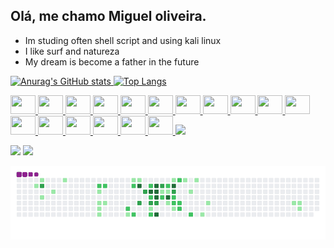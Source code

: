 ## Olá, me chamo Miguel oliveira. 
-   Im studing often shell script and using kali linux
-   I like surf and natureza
-   My dream is become a father in the future

<a href="https://github.com/anuraghazra/github-readme-stats">
  
![Anurag's GitHub stats](https://github-readme-stats.vercel.app/api?username=yamotoz&show_icons=true&theme=radical) ![Top Langs](https://github-readme-stats.vercel.app/api/top-langs/?username=yamotoz&layout=compact&theme=radical)


<div>
<img src="https://cdn.jsdelivr.net/gh/devicons/devicon@latest/icons/bash/bash-original.svg" height=30 width=40 />
<img src="https://cdn.jsdelivr.net/gh/devicons/devicon@latest/icons/python/python-original.svg" height=30 width=40 />
<img src="https://cdn.jsdelivr.net/gh/devicons/devicon@latest/icons/vscode/vscode-original.svg" height=30 width=40 />
<img src="https://cdn.jsdelivr.net/gh/devicons/devicon@latest/icons/linux/linux-original.svg"  height=30 width=40 />
<img src="https://cdn.jsdelivr.net/gh/devicons/devicon@latest/icons/debian/debian-original.svg" height=30 width=40 />
<img src="https://cdn.jsdelivr.net/gh/devicons/devicon@latest/icons/css3/css3-original.svg" height=30 width=40 />
<img src="https://cdn.jsdelivr.net/gh/devicons/devicon@latest/icons/html5/html5-original.svg"  height=30 width=40 />
<img src="https://cdn.jsdelivr.net/gh/devicons/devicon@latest/icons/git/git-original.svg" height=30 width=40 />
<img src="https://cdn.jsdelivr.net/gh/devicons/devicon@latest/icons/github/github-original-wordmark.svg"  height=30 width=40 />
<img src="https://cdn.jsdelivr.net/gh/devicons/devicon@latest/icons/mysql/mysql-original.svg" height=30 width=40 />
<img src="https://cdn.jsdelivr.net/gh/devicons/devicon@latest/icons/cplusplus/cplusplus-original.svg"  height=30 width=40 />
<img src="https://cdn.jsdelivr.net/gh/devicons/devicon@latest/icons/firefox/firefox-original.svg" height=30 width=40 />
<img src="https://cdn.jsdelivr.net/gh/devicons/devicon@latest/icons/linkedin/linkedin-plain.svg" height=30 width=40 />
<img src="https://cdn.jsdelivr.net/gh/devicons/devicon@latest/icons/notion/notion-original.svg"  height=30 width=40 />
<img src="https://cdn.jsdelivr.net/gh/devicons/devicon@latest/icons/pycharm/pycharm-original.svg" height=30 width=40 />
<img src="https://cdn.jsdelivr.net/gh/devicons/devicon@latest/icons/redhat/redhat-original-wordmark.svg"  height=30 width=40 />
<img src="https://cdn.jsdelivr.net/gh/devicons/devicon@latest/icons/redhat/redhat-plain-wordmark.svg"  height=30 width=40 />
<img src="https://cdn.jsdelivr.net/gh/devicons/devicon@latest/icons/windows11/windows11-original-wordmark.svg" />
          
          
          
          
                   

</div>

<div>
 
  <a href="https://br.linkedin.com/in/miguel-oliveira-5a9a6b264" target="_blank"><img src="https://img.shields.io/badge/LinkedIn-0077B5?style=for-the-badge&logo=linkedin&logoColor=white"></a>
  <a href="https://www.instagram.com/miguel_yamoto/?next=%2F" target="_blank"> <img src="https://img.shields.io/badge/Instagram-E4405F?style=for-the-badge&logo=instagram&logoColor=white">  </a>
</div>



 ![snake gif](https://github.com/yamotoz/yamotoz/blob/output/github-contribution-grid-snake.gif)





          

          
          

          
          
          
          


          

